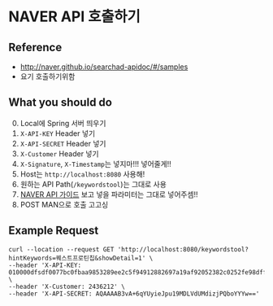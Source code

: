 # NAVER API 호출하기

## Reference
 - http://naver.github.io/searchad-apidoc/#/samples
 - 요기 호출하기위함

## What you should do
0. Local에 Spring 서버 띄우기
1. `X-API-KEY` Header 넣기
2. `X-API-SECRET` Header 넣기
3. `X-Customer` Header 넣기
4. `X-Signature`, `X-Timestamp`는 넣지마!!! 넣어줄게!!
5. Host는 `http://localhost:8080` 사용해!
6. 원하는 API Path(`/keywordstool`)는 그대로 사용
7. [NAVER API 가이드](http://naver.github.io/searchad-apidoc/#/operations/GET/~2Fkeywordstool) 보고 넣을 파라미터는 그대로 넣어주셈!!
8. POST MAN으로 호출 고고싱

## Example Request
```curl
curl --location --request GET 'http://localhost:8080/keywordstool?hintKeywords=퀘스트프로틴칩&showDetail=1' \
--header 'X-API-KEY: 010000dfsdf0077bc0fbaa9853289ee2c5f94912882697a19af92052382c0252fe98dffdf91' \
--header 'X-Customer: 2436212' \
--header 'X-API-SECRET: AQAAAAB3vA+6qYUyieJpu19MDLVdUMdizjPQboYYYw=='
```